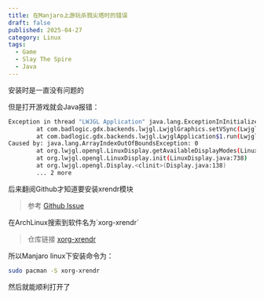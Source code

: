 ```yaml
---
title: 在Manjaro上游玩杀戮尖塔时的错误
draft: false
published: 2025-04-27
category: Linux
tags:
  - Game
  - Slay The Spire
  - Java
---
```

安装时是一直没有问题的

但是打开游戏就会Java报错：

```bash
Exception in thread "LWJGL Application" java.lang.ExceptionInInitializerError
        at com.badlogic.gdx.backends.lwjgl.LwjglGraphics.setVSync(LwjglGraphics.java:558)
        at com.badlogic.gdx.backends.lwjgl.LwjglApplication$1.run(LwjglApplication.java:124)
Caused by: java.lang.ArrayIndexOutOfBoundsException: 0
        at org.lwjgl.opengl.LinuxDisplay.getAvailableDisplayModes(LinuxDisplay.java:954)
        at org.lwjgl.opengl.LinuxDisplay.init(LinuxDisplay.java:738)
        at org.lwjgl.opengl.Display.<clinit>(Display.java:138)
        ... 2 more
```

后来翻阅Github才知道要安装xrendr模块

> 参考 [Github Issue](https://github.com/ValveSoftware/steam-runtime/issues/702)

在ArchLinux搜索到软件名为\`xorg-xrendr\`

> 仓库链接 [xorg-xrendr](https://archlinux.org/packages/?name=xorg-xrandr)

所以Manjaro linux下安装命令为：

```bash
sudo pacman -S xorg-xrendr
```

然后就能顺利打开了